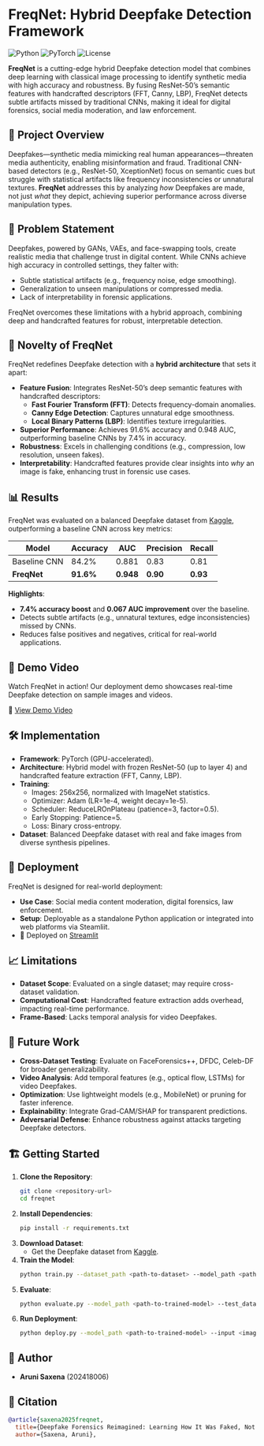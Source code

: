 # FreqNet: Hybrid Deepfake Detection Framework

![Python](https://img.shields.io/badge/Python-3.8+-blue.svg) ![PyTorch](https://img.shields.io/badge/PyTorch-2.0+-red.svg) ![License](https://img.shields.io/badge/License-MIT-green.svg)

**FreqNet** is a cutting-edge hybrid Deepfake detection model that combines deep learning with classical image processing to identify synthetic media with high accuracy and robustness. By fusing ResNet-50’s semantic features with handcrafted descriptors (FFT, Canny, LBP), FreqNet detects subtle artifacts missed by traditional CNNs, making it ideal for digital forensics, social media moderation, and law enforcement.

## 🚀 Project Overview

Deepfakes—synthetic media mimicking real human appearances—threaten media authenticity, enabling misinformation and fraud. Traditional CNN-based detectors (e.g., ResNet-50, XceptionNet) focus on semantic cues but struggle with statistical artifacts like frequency inconsistencies or unnatural textures. **FreqNet** addresses this by analyzing *how* Deepfakes are made, not just *what* they depict, achieving superior performance across diverse manipulation types.

## 🎯 Problem Statement

Deepfakes, powered by GANs, VAEs, and face-swapping tools, create realistic media that challenge trust in digital content. While CNNs achieve high accuracy in controlled settings, they falter with:
- Subtle statistical artifacts (e.g., frequency noise, edge smoothing).
- Generalization to unseen manipulations or compressed media.
- Lack of interpretability in forensic applications.

FreqNet overcomes these limitations with a hybrid approach, combining deep and handcrafted features for robust, interpretable detection.

## 🌟 Novelty of FreqNet

FreqNet redefines Deepfake detection with a **hybrid architecture** that sets it apart:
- **Feature Fusion**: Integrates ResNet-50’s deep semantic features with handcrafted descriptors:
  - **Fast Fourier Transform (FFT)**: Detects frequency-domain anomalies.
  - **Canny Edge Detection**: Captures unnatural edge smoothness.
  - **Local Binary Patterns (LBP)**: Identifies texture irregularities.
- **Superior Performance**: Achieves 91.6% accuracy and 0.948 AUC, outperforming baseline CNNs by 7.4% in accuracy.
- **Robustness**: Excels in challenging conditions (e.g., compression, low resolution, unseen fakes).
- **Interpretability**: Handcrafted features provide clear insights into *why* an image is fake, enhancing trust in forensic use cases.

## 📊 Results

FreqNet was evaluated on a balanced Deepfake dataset from [Kaggle](https://www.kaggle.com/datasets/manj11karki/deapraka-and-real-images), outperforming a baseline CNN across key metrics:

| Model           | Accuracy | AUC   | Precision | Recall |
|-----------------|----------|-------|-----------|--------|
| Baseline CNN     | 84.2%    | 0.881 | 0.83      | 0.81   |
| **FreqNet**     | **91.6%** | **0.948** | **0.90** | **0.93** |

**Highlights**:
- **7.4% accuracy boost** and **0.067 AUC improvement** over the baseline.
- Detects subtle artifacts (e.g., unnatural textures, edge inconsistencies) missed by CNNs.
- Reduces false positives and negatives, critical for real-world applications.

## 🎥 Demo Video

Watch FreqNet in action! Our deployment demo showcases real-time Deepfake detection on sample images and videos.

🔗 [View Demo Video](https://drive.google.com/file/d/1-gnwkmd9704hmey6Sh5fnnPhhjz8-LUU/view?usp=drive_link) 

## 🛠️ Implementation

- **Framework**: PyTorch (GPU-accelerated).
- **Architecture**: Hybrid model with frozen ResNet-50 (up to layer 4) and handcrafted feature extraction (FFT, Canny, LBP).
- **Training**:
  - Images: 256x256, normalized with ImageNet statistics.
  - Optimizer: Adam (LR=1e-4, weight decay=1e-5).
  - Scheduler: ReduceLROnPlateau (patience=3, factor=0.5).
  - Early Stopping: Patience=5.
  - Loss: Binary cross-entropy.
- **Dataset**: Balanced Deepfake dataset with real and fake images from diverse synthesis pipelines.

## 🚀 Deployment

FreqNet is designed for real-world deployment:
- **Use Case**: Social media content moderation, digital forensics, law enforcement.
- **Setup**: Deployable as a standalone Python application or integrated into web platforms via Steamliit.
- 🔗 Deployed on [Streamlit]() 



## 📈 Limitations

- **Dataset Scope**: Evaluated on a single dataset; may require cross-dataset validation.
- **Computational Cost**: Handcrafted feature extraction adds overhead, impacting real-time performance.
- **Frame-Based**: Lacks temporal analysis for video Deepfakes.

## 🔮 Future Work

- **Cross-Dataset Testing**: Evaluate on FaceForensics++, DFDC, Celeb-DF for broader generalizability.
- **Video Analysis**: Add temporal features (e.g., optical flow, LSTMs) for video Deepfakes.
- **Optimization**: Use lightweight models (e.g., MobileNet) or pruning for faster inference.
- **Explainability**: Integrate Grad-CAM/SHAP for transparent predictions.
- **Adversarial Defense**: Enhance robustness against attacks targeting Deepfake detectors.

## 🏗️ Getting Started

1. **Clone the Repository**:
   ```bash
   git clone <repository-url>
   cd freqnet
   ```
2. **Install Dependencies**:
   ```bash
   pip install -r requirements.txt
   ```
3. **Download Dataset**:
   - Get the Deepfake dataset from [Kaggle](https://www.kaggle.com/datasets/manjilkarki/deepfake-and-real-images).
4. **Train the Model**:
   ```bash
   python train.py --dataset_path <path-to-dataset> --model_path <path-to-save-model>
   ```
5. **Evaluate**:
   ```bash
   python evaluate.py --model_path <path-to-trained-model> --test_data <path-to-test-data>
   ```
6. **Run Deployment**:
   ```bash
   python deploy.py --model_path <path-to-trained-model> --input <image-or-video-path>
   ```

## 👥 Author

- **Aruni Saxena** (202418006)

## 📜 Citation

```bibtex
@article{saxena2025freqnet,
  title={Deepfake Forensics Reimagined: Learning How It Was Faked, Not Just What Is Fake},
  author={Saxena, Aruni},
